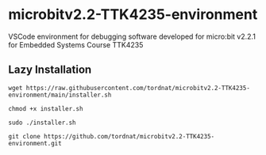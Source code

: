 # microbitv2.2-TTK4235-environment
VSCode environment for debugging software developed for micro:bit v2.2.1 for Embedded Systems Course TTK4235

## Lazy Installation

```
wget https://raw.githubusercontent.com/tordnat/microbitv2.2-TTK4235-environment/main/installer.sh
```

```
chmod +x installer.sh
```

```
sudo ./installer.sh
```

```
git clone https://github.com/tordnat/microbitv2.2-TTK4235-environment.git
```